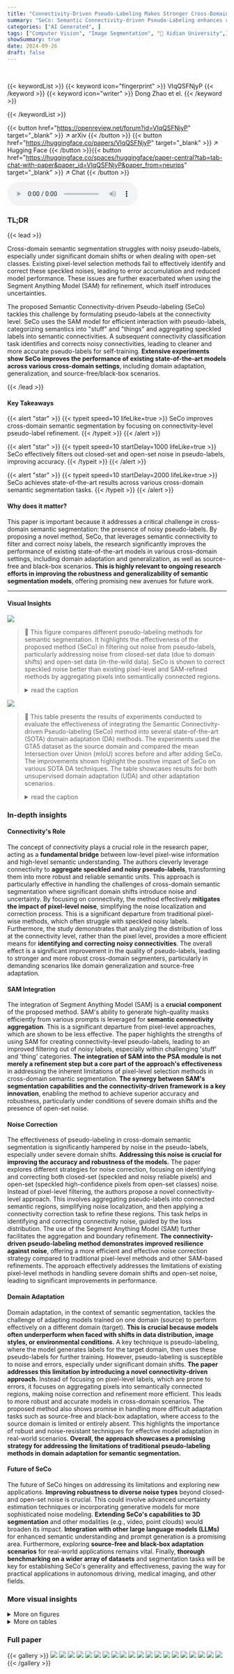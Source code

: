 ```yaml
---
title: "Connectivity-Driven Pseudo-Labeling Makes Stronger Cross-Domain Segmenters"
summary: "SeCo: Semantic Connectivity-driven Pseudo-Labeling enhances cross-domain semantic segmentation by correcting noisy pseudo-labels at the connectivity level, improving model accuracy and robustness."
categories: ["AI Generated", ]
tags: ["Computer Vision", "Image Segmentation", "🏢 Xidian University",]
showSummary: true
date: 2024-09-26
draft: false
---
```


<br>

{{< keywordList >}}
{{< keyword icon="fingerprint" >}} VIqQSFNjyP {{< /keyword >}}
{{< keyword icon="writer" >}} Dong Zhao et el. {{< /keyword >}}
 
{{< /keywordList >}}

{{< button href="https://openreview.net/forum?id=VIqQSFNjyP" target="_blank" >}}
↗ arXiv
{{< /button >}}
{{< button href="https://huggingface.co/papers/VIqQSFNjyP" target="_blank" >}}
↗ Hugging Face
{{< /button >}}{{< button href="https://huggingface.co/spaces/huggingface/paper-central?tab=tab-chat-with-paper&paper_id=VIqQSFNjyP&paper_from=neurips" target="_blank" >}}
↗ Chat
{{< /button >}}




<audio controls>
    <source src="https://ai-paper-reviewer.com/VIqQSFNjyP/podcast.wav" type="audio/wav">
    Your browser does not support the audio element.
</audio>


### TL;DR


{{< lead >}}

Cross-domain semantic segmentation struggles with noisy pseudo-labels, especially under significant domain shifts or when dealing with open-set classes.  Existing pixel-level selection methods fail to effectively identify and correct these speckled noises, leading to error accumulation and reduced model performance.  These issues are further exacerbated when using the Segment Anything Model (SAM) for refinement, which itself introduces uncertainties.

The proposed Semantic Connectivity-driven Pseudo-labeling (SeCo) tackles this challenge by formulating pseudo-labels at the connectivity level.  SeCo uses the SAM model for efficient interaction with pseudo-labels, categorizing semantics into "stuff" and "things" and aggregating speckled labels into semantic connectivities.  A subsequent connectivity classification task identifies and corrects noisy connectivities, leading to cleaner and more accurate pseudo-labels for self-training.  **Extensive experiments show SeCo improves the performance of existing state-of-the-art models across various cross-domain settings**, including domain adaptation, generalization, and source-free/black-box scenarios.

{{< /lead >}}


#### Key Takeaways

{{< alert "star" >}}
{{< typeit speed=10 lifeLike=true >}} SeCo improves cross-domain semantic segmentation by focusing on connectivity-level pseudo-label refinement. {{< /typeit >}}
{{< /alert >}}

{{< alert "star" >}}
{{< typeit speed=10 startDelay=1000 lifeLike=true >}} SeCo effectively filters out closed-set and open-set noise in pseudo-labels, improving accuracy. {{< /typeit >}}
{{< /alert >}}

{{< alert "star" >}}
{{< typeit speed=10 startDelay=2000 lifeLike=true >}} SeCo achieves state-of-the-art results across various cross-domain semantic segmentation tasks. {{< /typeit >}}
{{< /alert >}}

#### Why does it matter?
This paper is important because it addresses a critical challenge in cross-domain semantic segmentation: the presence of noisy pseudo-labels.  By proposing a novel method, SeCo, that leverages semantic connectivity to filter and correct noisy labels, the research significantly improves the performance of existing state-of-the-art models in various cross-domain settings, including domain adaptation and generalization, as well as source-free and black-box scenarios. **This is highly relevant to ongoing research efforts in improving the robustness and generalizability of semantic segmentation models**, offering promising new avenues for future work.

------
#### Visual Insights



![](https://ai-paper-reviewer.com/VIqQSFNjyP/figures_1_1.jpg)

> 🔼 This figure compares different pseudo-labeling methods for semantic segmentation.  It highlights the effectiveness of the proposed method (SeCo) in filtering out noise from pseudo-labels, particularly addressing noise from closed-set data (due to domain shifts) and open-set data (in-the-wild data). SeCo is shown to correct speckled noise better than existing pixel-level and SAM-refined methods by aggregating pixels into semantically connected regions.
> <details>
> <summary>read the caption</summary>
> Figure 1: Comparison of (a) Pseudo-Labels (PL), (b) pixel-level PL [39], (c) SAM-refined PL [4], and (d) the proposed connectivity-level PL. The white area in the PL represents the filtered area. Our method effectively filters out and corrects closed-set noise (the orange box) induced by domain shifts, as well as open-set noise (the cyan box) in the wild data (e.g., synthesized from stable diffusion [64]).
> </details>





![](https://ai-paper-reviewer.com/VIqQSFNjyP/tables_6_1.jpg)

> 🔼 This table presents the results of experiments conducted to evaluate the effectiveness of integrating the Semantic Connectivity-driven Pseudo-labeling (SeCo) method into several state-of-the-art (SOTA) domain adaptation (DA) methods.  The experiments used the GTA5 dataset as the source domain and compared the mean Intersection over Union (mIoU) scores before and after adding SeCo.  The improvements shown highlight the positive impact of SeCo on various SOTA DA techniques. The table showcases results for both unsupervised domain adaptation (UDA) and other adaptation scenarios. 
> <details>
> <summary>read the caption</summary>
> Table 1: Performance improvement in terms of mIoU score (%) by incorporating SeCo into existing DA methods, where GTA5 serves as the source domain.
> </details>





### In-depth insights


#### Connectivity's Role
The concept of connectivity plays a crucial role in the research paper, acting as a **fundamental bridge** between low-level pixel-wise information and high-level semantic understanding.  The authors cleverly leverage connectivity to **aggregate speckled and noisy pseudo-labels**, transforming them into more robust and reliable semantic units. This approach is particularly effective in handling the challenges of cross-domain semantic segmentation where significant domain shifts introduce noise and uncertainty. By focusing on connectivity, the method effectively **mitigates the impact of pixel-level noise**, simplifying the noise localization and correction process. This is a significant departure from traditional pixel-wise methods, which often struggle with speckled noisy labels.  Furthermore, the study demonstrates that analyzing the distribution of loss at the connectivity level, rather than the pixel level, provides a more efficient means for **identifying and correcting noisy connectivities**.  The overall effect is a significant improvement in the quality of pseudo-labels, leading to stronger and more robust cross-domain segmenters, particularly in demanding scenarios like domain generalization and source-free adaptation.

#### SAM Integration
The integration of Segment Anything Model (SAM) is a **crucial component** of the proposed method.  SAM's ability to generate high-quality masks efficiently from various prompts is leveraged for **semantic connectivity aggregation**.  This is a significant departure from pixel-level approaches, which are shown to be less effective.  The paper highlights the strengths of using SAM for creating connectivity-level pseudo-labels, leading to an improved filtering out of noisy labels, especially within challenging 'stuff' and 'thing' categories.  **The integration of SAM into the PSA module is not merely a refinement step but a core part of the approach's effectiveness** in addressing the inherent limitations of pixel-level selection methods in cross-domain semantic segmentation.  **The synergy between SAM's segmentation capabilities and the connectivity-driven framework is a key innovation**, enabling the method to achieve superior accuracy and robustness, particularly under conditions of severe domain shifts and the presence of open-set noise.

#### Noise Correction
The effectiveness of pseudo-labeling in cross-domain semantic segmentation is significantly hampered by noise in the pseudo-labels, especially under severe domain shifts.  **Addressing this noise is crucial for improving the accuracy and robustness of the models.**  The paper explores different strategies for noise correction, focusing on identifying and correcting both closed-set (speckled and noisy reliable pixels) and open-set (speckled high-confidence pixels from open-set classes) noise.  Instead of pixel-level filtering, the authors propose a novel connectivity-level approach.  This involves aggregating pseudo-labels into connected semantic regions, simplifying noise localization, and then applying a connectivity correction task to refine these regions. This task helps in identifying and correcting connectivity noise, guided by the loss distribution.  The use of the Segment Anything Model (SAM) further facilitates the aggregation and boundary refinement.  **The connectivity-driven pseudo-labeling method demonstrates improved resilience against noise**, offering a more efficient and effective noise correction strategy compared to traditional pixel-level methods and other SAM-based refinements.  The approach effectively addresses the limitations of existing pixel-level methods in handling severe domain shifts and open-set noise, leading to significant improvements in performance.

#### Domain Adaptation
Domain adaptation, in the context of semantic segmentation, tackles the challenge of adapting models trained on one domain (source) to perform effectively on a different domain (target).  **This is crucial because models often underperform when faced with shifts in data distribution, image styles, or environmental conditions.**  A key technique is pseudo-labeling, where the model generates labels for the target domain, then uses these pseudo-labels for further training. However, pseudo-labeling is susceptible to noise and errors, especially under significant domain shifts.  **The paper addresses this limitation by introducing a novel connectivity-driven approach.**  Instead of focusing on pixel-level labels, which are prone to errors, it focuses on aggregating pixels into semantically connected regions, making noise correction and refinement more efficient.  This leads to more robust and accurate models in cross-domain scenarios. The proposed method also shows promise in handling more difficult adaptation tasks such as source-free and black-box adaptation, where access to the source domain is limited or entirely absent. This highlights the importance of robust and noise-resistant techniques for effective model adaptation in real-world scenarios.  **Overall, the approach showcases a promising strategy for addressing the limitations of traditional pseudo-labeling methods in domain adaptation for semantic segmentation.**

#### Future of SeCo
The future of SeCo hinges on addressing its limitations and exploring new applications.  **Improving robustness to diverse noise types** beyond closed- and open-set noise is crucial. This could involve advanced uncertainty estimation techniques or incorporating generative models for more sophisticated noise modeling. **Extending SeCo's capabilities to 3D segmentation** and other modalities (e.g., video, point clouds) would broaden its impact.  **Integration with other large language models (LLMs)** for enhanced semantic understanding and prompt generation is a promising area.  Furthermore, exploring **source-free and black-box adaptation scenarios** for real-world applications remains vital. Finally, **thorough benchmarking on a wider array of datasets** and segmentation tasks will be key for establishing SeCo's generality and effectiveness, paving the way for practical applications in autonomous driving, medical imaging, and other fields.


### More visual insights

<details>
<summary>More on figures
</summary>


![](https://ai-paper-reviewer.com/VIqQSFNjyP/figures_2_1.jpg)

> 🔼 The figure illustrates the pipeline of the Semantic Connectivity-Driven Pseudo-labeling (SeCo) method.  It shows two main components: Pixel Semantic Aggregation (PSA) and Semantic Connectivity Correction (SCC). PSA aggregates pixel-level pseudo-labels into semantic connectivities using the Segment Anything Model (SAM), categorizing semantics into 'stuff' and 'things'. SCC then treats these connectivities as classification objects, identifying and correcting noisy connectivities through a connectivity classification task guided by loss distribution. The corrected connectivities produce high-quality pseudo-labels for further self-training.
> <details>
> <summary>read the caption</summary>
> Figure 2: The pipeline of the proposed Semantic Connectivity-Driven Pseudo-labeling (SeCo). In (a), pixel-level pseudo-labels are interactively aggregated into connectivity by SAM using the “stuff and things
> </details>



![](https://ai-paper-reviewer.com/VIqQSFNjyP/figures_3_1.jpg)

> 🔼 This figure compares three different methods of aggregating pseudo-labels using the Segment Anything Model (SAM).  The first method (PP-PL) uses point prompts derived from pseudo-labeled pixels. The second method (SA-PL) uses pseudo-labels to fill the connectivity of SAM.  Both of these methods result in amplified pseudo-label noise. The third method, the authors' proposed method, alleviates this problem by employing a strategy that considers both 'stuff' and 'things' categories and utilizes a combination of point and box prompts in SAM for semantic alignment.
> <details>
> <summary>read the caption</summary>
> Figure 3: Comparison of Pseudo-Label (PL) aggregation using different interactive methods with SAM [36]. Both Point Prompt-based Interaction (PP-PL) and Semantic Alignment-based Interaction (SA-PL) amplify pseudo-label noise, whereas our method alleviates this issue.
> </details>



![](https://ai-paper-reviewer.com/VIqQSFNjyP/figures_4_1.jpg)

> 🔼 This figure shows the loss distribution plots for semantic connectivity across three different cross-domain semantic segmentation tasks: UDA (Unsupervised Domain Adaptation) from GTA to Cityscapes, UDA from GTA to BDD100K, and SFUDA (Source-Free Unsupervised Domain Adaptation) from GTA to Cityscapes. Each plot displays two components of a bimodal Gaussian distribution, representing clean and noisy connectivities. The noisy ratio for each task is indicated in the plot. The plots demonstrate that the proposed method can effectively locate and filter out noisy connectivities based on their loss distribution.
> <details>
> <summary>read the caption</summary>
> Figure 4: The loss distribution plot of semantic connectivity on different cross-domain segmentation tasks. By establishing a bi-modal Gaussian function, noisy connectivity can be effectively located.
> </details>



![](https://ai-paper-reviewer.com/VIqQSFNjyP/figures_8_1.jpg)

> 🔼 This figure compares the performance of widely used pixel-level distillation methods with the proposed Semantic Connectivity Correction (SCC) method.  The comparison is done across various baselines (different semantic segmentation models) and shows that SCC, even without using the Segment Anything Model (SAM), provides significant performance gains compared to traditional distillation.
> <details>
> <summary>read the caption</summary>
> Figure 5: Comparison between widely used pixel-level distillation [90] and Semantic Connectivity Correction (SCC) without using SAM across various baselines.
> </details>



![](https://ai-paper-reviewer.com/VIqQSFNjyP/figures_16_1.jpg)

> 🔼 This figure shows the impact of the hyperparameters Tns and Ter on the model's performance in the GTA5 to Cityscapes domain adaptation task, using ProDA as a baseline.  The x-axis of the left graph represents the range of Tns (noise threshold), while the x-axis of the right graph represents the range of Tcr (correction threshold). The y-axis of both graphs shows the mIoU score (mean Intersection over Union), connectivity accuracy, and the number of connectivities (K). The graphs illustrate the trade-off between noise reduction and the quantity of retained connectivities. An optimal balance needs to be found to achieve the highest mIoU score.
> <details>
> <summary>read the caption</summary>
> Figure 6: Evaluation on Tns and Ter in GTA5 → Cityscapes using ProDA [90] as baseline.
> </details>



![](https://ai-paper-reviewer.com/VIqQSFNjyP/figures_17_1.jpg)

> 🔼 This figure compares different pseudo-labeling methods for semantic segmentation.  It shows how the proposed method (SeCo) effectively removes noise from pseudo-labels, particularly addressing closed-set noise caused by domain shifts and open-set noise present in real-world data. The comparison highlights SeCo's ability to produce cleaner and more accurate pseudo-labels compared to existing pixel-level and SAM-refined approaches.
> <details>
> <summary>read the caption</summary>
> Figure 1: Comparison of (a) Pseudo-Labels (PL), (b) pixel-level PL [39], (c) SAM-refined PL [4], and (d) the proposed connectivity-level PL. The white area in the PL represents the filtered area. Our method effectively filters out and corrects closed-set noise (the orange box) induced by domain shifts, as well as open-set noise (the cyan box) in the wild data (e.g., synthesized from stable diffusion [64]).
> </details>



![](https://ai-paper-reviewer.com/VIqQSFNjyP/figures_19_1.jpg)

> 🔼 This figure compares the pseudo-labels generated by four different methods on the GTA5 to BDD-100k dataset.  Method (a) shows the original pseudo-labels. Method (b) shows pixel-level pseudo-labels from a previous work ([39]). Method (c) shows pseudo-labels refined using the Segment Anything Model (SAM) from another work ([4]). Method (d) shows the pseudo-labels generated by the proposed SeCo method. The white areas in the pseudo-labels represent the parts that have been filtered out by the respective methods to remove noise and improve the quality of the pseudo-labels.
> <details>
> <summary>read the caption</summary>
> Figure 9: More visualization results of pseudo-labels from different methods on GTA5 → BDD-100k results.(a) Pseudo-Labels (PL), (b) pixel-level PL [39], (c) SAM-refined PL [4], and (d) the proposed connectivity-level PL. The white area in the PL represents the filtered area.
> </details>



![](https://ai-paper-reviewer.com/VIqQSFNjyP/figures_19_2.jpg)

> 🔼 This figure compares different pseudo-labeling methods for cross-domain semantic segmentation.  It shows how the proposed method (SeCo) effectively removes noise from pseudo-labels compared to pixel-level and SAM-refined methods. The noise is categorized as closed-set noise (due to domain shift) and open-set noise (from out-of-distribution data). SeCo excels at identifying and removing these noise types, resulting in cleaner pseudo-labels.
> <details>
> <summary>read the caption</summary>
> Figure 1: Comparison of (a) Pseudo-Labels (PL), (b) pixel-level PL [39], (c) SAM-refined PL [4], and (d) the proposed connectivity-level PL. The white area in the PL represents the filtered area. Our method effectively filters out and corrects closed-set noise (the orange box) induced by domain shifts, as well as open-set noise (the cyan box) in the wild data (e.g., synthesized from stable diffusion [64]).
> </details>



![](https://ai-paper-reviewer.com/VIqQSFNjyP/figures_20_1.jpg)

> 🔼 This figure compares four different pseudo-labeling methods for cross-domain semantic segmentation.  It shows how the proposed method (d) effectively removes noise (orange and cyan boxes) that is present in other methods. The white areas represent the parts of the images that were filtered due to noise.  The comparison includes a basic pixel-level approach (b), a SAM-refined approach (c), and the authors' proposed connectivity-level approach (d).
> <details>
> <summary>read the caption</summary>
> Figure 1: Comparison of (a) Pseudo-Labels (PL), (b) pixel-level PL [39], (c) SAM-refined PL [4], and (d) the proposed connectivity-level PL. The white area in the PL represents the filtered area. Our method effectively filters out and corrects closed-set noise (the orange box) induced by domain shifts, as well as open-set noise (the cyan box) in the wild data (e.g., synthesized from stable diffusion [64]).
> </details>



![](https://ai-paper-reviewer.com/VIqQSFNjyP/figures_21_1.jpg)

> 🔼 This figure compares different pseudo-labeling methods for semantic segmentation.  It shows how the proposed method (SeCo) effectively removes noise from pseudo-labels, particularly noise caused by domain shifts (closed-set noise) and the presence of open-set classes in the data. The comparison includes pixel-level pseudo-labeling, SAM-refined pseudo-labeling, and the proposed connectivity-level pseudo-labeling. The white areas represent the filtered regions of pseudo-labels.
> <details>
> <summary>read the caption</summary>
> Figure 1: Comparison of (a) Pseudo-Labels (PL), (b) pixel-level PL [39], (c) SAM-refined PL [4], and (d) the proposed connectivity-level PL. The white area in the PL represents the filtered area. Our method effectively filters out and corrects closed-set noise (the orange box) induced by domain shifts, as well as open-set noise (the cyan box) in the wild data (e.g., synthesized from stable diffusion [64]).
> </details>



</details>




<details>
<summary>More on tables
</summary>


![](https://ai-paper-reviewer.com/VIqQSFNjyP/tables_6_2.jpg)
> 🔼 This table presents the results of incorporating the Semantic Connectivity-driven Pseudo-labeling (SeCo) method into several state-of-the-art domain adaptation (DA) methods.  The baseline DA methods are evaluated on the task of transferring semantic segmentation knowledge from the GTA5 dataset (source domain) to the Cityscapes dataset (target domain).  The table shows the increase in mean Intersection over Union (mIoU) score achieved by adding SeCo to each baseline method. The improvements demonstrate the effectiveness of SeCo in enhancing the performance of existing DA techniques.
> <details>
> <summary>read the caption</summary>
> Table 1: Performance improvement in terms of mIoU score (%) by incorporating SeCo into existing DA methods, where GTA5 serves as the source domain.
> </details>

![](https://ai-paper-reviewer.com/VIqQSFNjyP/tables_7_1.jpg)
> 🔼 This table shows the improvement in mean Intersection over Union (mIoU) score achieved by integrating the Semantic Connectivity-driven Pseudo-labeling (SeCo) method with existing state-of-the-art domain generalization methods.  The results are presented for three different backbones (ResNet-101 and MiT-B5) and three different benchmark datasets (Cityscapes, BDD-100K, and Mapillary).  The table compares the performance with and without using SAM (Segment Anything Model) and with and without SeCo, illustrating the effectiveness of the proposed method in enhancing domain generalization capabilities.
> <details>
> <summary>read the caption</summary>
> Table 3: Performance improvement in terms of mIoU score (%) by incorporating SeCo into existing domain generalization methods using GTA5 as the source domain.
> </details>

![](https://ai-paper-reviewer.com/VIqQSFNjyP/tables_7_2.jpg)
> 🔼 This table compares the performance of SeCo against other state-of-the-art methods on the Open Compound domain adaptation task using the GTA5 dataset as source and the BDD-100k dataset as target.  The results are presented in terms of mean Intersection over Union (mIoU) score, broken down by weather condition (Rainy, Snowy, Cloudy, Overcast) for both the compound and open-set settings. The table highlights the improvement achieved by SeCo over existing methods.
> <details>
> <summary>read the caption</summary>
> Table 4: The comparison of performance in terms of mIoU score (%) on the Open Compoud domain adaptation task between SeCo (ours) and other state-of-the-art methods.
> </details>

![](https://ai-paper-reviewer.com/VIqQSFNjyP/tables_8_1.jpg)
> 🔼 This table presents the performance improvement achieved by integrating SeCo (Semantic Connectivity-driven Pseudo-labeling) with various state-of-the-art domain adaptation (DA) methods.  The results are shown for the GTA5 to Cityscapes unsupervised domain adaptation task, where GTA5 is the source domain and Cityscapes is the target domain. The mIoU (mean Intersection over Union) score, a common metric for evaluating semantic segmentation performance, is used to quantify the improvement.  The table demonstrates how SeCo enhances the performance of existing DA methods, highlighting its effectiveness in improving cross-domain semantic segmentation.
> <details>
> <summary>read the caption</summary>
> Table 1: Performance improvement in terms of mIoU score (%) by incorporating SeCo into existing DA methods, where GTA5 serves as the source domain.
> </details>

![](https://ai-paper-reviewer.com/VIqQSFNjyP/tables_8_2.jpg)
> 🔼 This table presents the ablation study results for the Semantic Connectivity-Driven Pseudo-labeling (SeCo) method. It shows the impact of different components of SeCo (PSA and SCC) on the performance of different domain adaptation settings: Unsupervised Domain Adaptation (UDA), Source-Free UDA (SF-UDA), and Black-Box UDA (BB-UDA).  The results are evaluated using the mean Intersection over Union (mIoU) metric.  PSA(6) refers to a specific implementation of PSA using semantic alignment,  while the full PSA and SCC incorporate SAM (Segment Anything Model).
> <details>
> <summary>read the caption</summary>
> Table 6: Ablation experiments of SeCo under various UDA settings on GTA5 → Cityscape adaptation task. PSA: Pixel Semantic Aggregation. SCC: Semantic Connectivity Correction. PSA(6) refers to the interaction with SAM using semantic alignment [5], as shown in Fig. 3. SF-UDA: source-free UDA. BB-UDA: black-box UDA.
> </details>

![](https://ai-paper-reviewer.com/VIqQSFNjyP/tables_9_1.jpg)
> 🔼 This table presents the ablation study results on different prompt methods used with the Segment Anything Model (SAM) in the GTA → Cityscape cross-domain semantic segmentation task. It compares four different methods: the baseline without using SAM, using SAM with prompting only, using SAM with semantic alignment, using pixel semantic aggregation (PSA), and finally, using the full SeCo method (PSA+SCC). The results show the mIoU scores for each method, along with the performance differences compared to the baseline. It highlights the effectiveness of the proposed PSA and SCC components for improving performance in this task.
> <details>
> <summary>read the caption</summary>
> Table 7: Ablation studies on 'Prompting Only' (PO) and 'Semantic Alignment'(SA) across multiple tasks in GTA → Cityscape.
> </details>

![](https://ai-paper-reviewer.com/VIqQSFNjyP/tables_9_2.jpg)
> 🔼 This table compares the performance of the proposed Semantic Connectivity Correction (SCC) method against the DivideMix method on three different domain adaptation tasks: GTA5 → Cityscapes (Unsupervised Domain Adaptation), SYNTHIA → Cityscapes (Unsupervised Domain Adaptation), and GTA5 → BDD-100k (Open Compound Domain Adaptation).  For each task and method, the mean Intersection over Union (mIoU) score is reported. The table highlights the improvement achieved by SCC over DivideMix and its variants. It shows that SeCo consistently outperforms DivideMix in various cross-domain settings, demonstrating the effectiveness of the proposed method.
> <details>
> <summary>read the caption</summary>
> Table 8: Detailed comparison of our SCC and Dividemix across multiple domain adaptation tasks.
> </details>

![](https://ai-paper-reviewer.com/VIqQSFNjyP/tables_18_1.jpg)
> 🔼 This table presents the improvement in mean Intersection over Union (mIoU) score achieved by integrating the Semantic Connectivity-Driven Pseudo-Labeling (SeCo) method into several state-of-the-art (SOTA) domain adaptation (DA) methods.  The source domain used for training is GTA5, and the target domains are Cityscapes for unsupervised domain adaptation (UDA), and source-free and black-box domain adaptation tasks. The table shows the mIoU scores for each method (baseline and with SeCo) for each target domain and provides the percentage improvement brought about by SeCo. 
> <details>
> <summary>read the caption</summary>
> Table 1: Performance improvement in terms of mIoU score (%) by incorporating SeCo into existing DA methods, where GTA5 serves as the source domain.
> </details>

</details>




### Full paper

{{< gallery >}}
<img src="https://ai-paper-reviewer.com/VIqQSFNjyP/1.png" class="grid-w50 md:grid-w33 xl:grid-w25" />
<img src="https://ai-paper-reviewer.com/VIqQSFNjyP/2.png" class="grid-w50 md:grid-w33 xl:grid-w25" />
<img src="https://ai-paper-reviewer.com/VIqQSFNjyP/3.png" class="grid-w50 md:grid-w33 xl:grid-w25" />
<img src="https://ai-paper-reviewer.com/VIqQSFNjyP/4.png" class="grid-w50 md:grid-w33 xl:grid-w25" />
<img src="https://ai-paper-reviewer.com/VIqQSFNjyP/5.png" class="grid-w50 md:grid-w33 xl:grid-w25" />
<img src="https://ai-paper-reviewer.com/VIqQSFNjyP/6.png" class="grid-w50 md:grid-w33 xl:grid-w25" />
<img src="https://ai-paper-reviewer.com/VIqQSFNjyP/7.png" class="grid-w50 md:grid-w33 xl:grid-w25" />
<img src="https://ai-paper-reviewer.com/VIqQSFNjyP/8.png" class="grid-w50 md:grid-w33 xl:grid-w25" />
<img src="https://ai-paper-reviewer.com/VIqQSFNjyP/9.png" class="grid-w50 md:grid-w33 xl:grid-w25" />
<img src="https://ai-paper-reviewer.com/VIqQSFNjyP/10.png" class="grid-w50 md:grid-w33 xl:grid-w25" />
<img src="https://ai-paper-reviewer.com/VIqQSFNjyP/11.png" class="grid-w50 md:grid-w33 xl:grid-w25" />
<img src="https://ai-paper-reviewer.com/VIqQSFNjyP/12.png" class="grid-w50 md:grid-w33 xl:grid-w25" />
<img src="https://ai-paper-reviewer.com/VIqQSFNjyP/13.png" class="grid-w50 md:grid-w33 xl:grid-w25" />
<img src="https://ai-paper-reviewer.com/VIqQSFNjyP/14.png" class="grid-w50 md:grid-w33 xl:grid-w25" />
<img src="https://ai-paper-reviewer.com/VIqQSFNjyP/15.png" class="grid-w50 md:grid-w33 xl:grid-w25" />
<img src="https://ai-paper-reviewer.com/VIqQSFNjyP/16.png" class="grid-w50 md:grid-w33 xl:grid-w25" />
<img src="https://ai-paper-reviewer.com/VIqQSFNjyP/17.png" class="grid-w50 md:grid-w33 xl:grid-w25" />
<img src="https://ai-paper-reviewer.com/VIqQSFNjyP/18.png" class="grid-w50 md:grid-w33 xl:grid-w25" />
<img src="https://ai-paper-reviewer.com/VIqQSFNjyP/19.png" class="grid-w50 md:grid-w33 xl:grid-w25" />
<img src="https://ai-paper-reviewer.com/VIqQSFNjyP/20.png" class="grid-w50 md:grid-w33 xl:grid-w25" />
{{< /gallery >}}